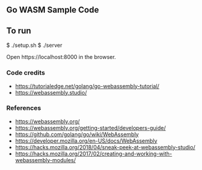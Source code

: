 Go WASM Sample Code
-------------------

## To run

  $ ./setup.sh
  $ ./server

Open https://localhost:8000 in the browser.

### Code credits

- https://tutorialedge.net/golang/go-webassembly-tutorial/
- https://webassembly.studio/

### References

- https://webassembly.org/
- https://webassembly.org/getting-started/developers-guide/
- https://github.com/golang/go/wiki/WebAssembly
- https://developer.mozilla.org/en-US/docs/WebAssembly
- https://hacks.mozilla.org/2018/04/sneak-peek-at-webassembly-studio/
- https://hacks.mozilla.org/2017/02/creating-and-working-with-webassembly-modules/
